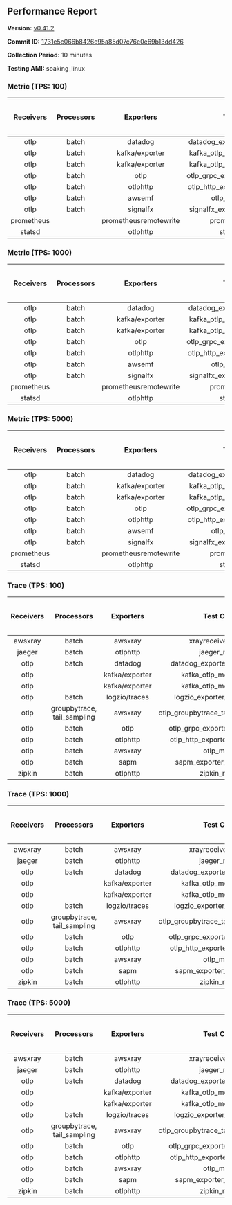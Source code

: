 ## Performance Report

**Version:** [v0.41.2](https://github.com/aws-observability/aws-otel-collector/releases/tag/v0.41.2)

**Commit ID:** [1731e5c066b8426e95a85d07c76e0e69b13dd426](https://github.com/aws-observability/aws-otel-collector/commit/1731e5c066b8426e95a85d07c76e0e69b13dd426)

**Collection Period:** 10 minutes

**Testing AMI:** soaking_linux


### Metric (TPS: 100)
| Receivers | Processors | Exporters | Test Case | Data Type | Instance Type | Avg CPU Usage (Percent) | Avg Memory Usage (Megabytes) | Max CPU Usage (Percent) | Max Memory Usage (Megabytes) |
|:---------:|:----------:|:---------:|:---------:|:---------:|:-------------:|:-----------------------:|:----------------------------:|:-----------------------:|:----------------------------:|
| otlp | batch | datadog | datadog_exporter_metric_mock | otlp | m5.2xlarge | 0.44 | 121.93 | 0.60 | 122.33 |
| otlp | batch | kafka/exporter | kafka_otlp_metric_mock_2_8_1 | otlp | m5.2xlarge | 2.18 | 129.77 | 2.40 | 130.39 |
| otlp | batch | kafka/exporter | kafka_otlp_metric_mock_3_2_0 | otlp | m5.2xlarge | 0.19 | 109.73 | 0.40 | 111.30 |
| otlp | batch | otlp | otlp_grpc_exporter_metric_mock | otlp | m5.2xlarge | 0.17 | 102.90 | 0.40 | 103.92 |
| otlp | batch | otlphttp | otlp_http_exporter_metric_mock | otlp | m5.2xlarge | 0.21 | 114.06 | 0.40 | 116.12 |
| otlp | batch | awsemf | otlp_metric_mock | otlp | m5.2xlarge | 0.36 | 115.66 | 0.60 | 117.06 |
| otlp | batch | signalfx | signalfx_exporter_metric_mock | otlp | m5.2xlarge | 0.23 | 118.03 | 0.40 | 121.66 |
| prometheus |  | prometheusremotewrite | prometheus_mock | prometheus | m5.2xlarge | 0.07 | 113.47 | 0.20 | 115.84 |
| statsd |  | otlphttp | statsd_mock | statsd | m5.2xlarge | 0.01 | 92.98 | 0.20 | 95.68 |

### Metric (TPS: 1000)
| Receivers | Processors | Exporters | Test Case | Data Type | Instance Type | Avg CPU Usage (Percent) | Avg Memory Usage (Megabytes) | Max CPU Usage (Percent) | Max Memory Usage (Megabytes) |
|:---------:|:----------:|:---------:|:---------:|:---------:|:-------------:|:-----------------------:|:----------------------------:|:-----------------------:|:----------------------------:|
| otlp | batch | datadog | datadog_exporter_metric_mock | otlp | m5.2xlarge | 2.02 | 133.42 | 2.30 | 137.21 |
| otlp | batch | kafka/exporter | kafka_otlp_metric_mock_2_8_1 | otlp | m5.2xlarge | 0.48 | 132.17 | 0.80 | 133.69 |
| otlp | batch | kafka/exporter | kafka_otlp_metric_mock_3_2_0 | otlp | m5.2xlarge | 0.44 | 131.70 | 0.70 | 132.51 |
| otlp | batch | otlp | otlp_grpc_exporter_metric_mock | otlp | m5.2xlarge | 0.43 | 124.78 | 0.60 | 126.91 |
| otlp | batch | otlphttp | otlp_http_exporter_metric_mock | otlp | m5.2xlarge | 0.54 | 135.25 | 0.80 | 139.68 |
| otlp | batch | awsemf | otlp_metric_mock | otlp | m5.2xlarge | 1.50 | 131.01 | 1.70 | 133.94 |
| otlp | batch | signalfx | signalfx_exporter_metric_mock | otlp | m5.2xlarge | 0.79 | 137.27 | 1.00 | 140.32 |
| prometheus |  | prometheusremotewrite | prometheus_mock | prometheus | m5.2xlarge | 0.71 | 141.80 | 1.40 | 150.18 |
| statsd |  | otlphttp | statsd_mock | statsd | m5.2xlarge | 0.01 | 91.39 | 0.10 | 94.22 |

### Metric (TPS: 5000)
| Receivers | Processors | Exporters | Test Case | Data Type | Instance Type | Avg CPU Usage (Percent) | Avg Memory Usage (Megabytes) | Max CPU Usage (Percent) | Max Memory Usage (Megabytes) |
|:---------:|:----------:|:---------:|:---------:|:---------:|:-------------:|:-----------------------:|:----------------------------:|:-----------------------:|:----------------------------:|
| otlp | batch | datadog | datadog_exporter_metric_mock | otlp | m5.2xlarge | 9.65 | 150.70 | 10.20 | 155.16 |
| otlp | batch | kafka/exporter | kafka_otlp_metric_mock_2_8_1 | otlp | m5.2xlarge | 8.96 | 144.44 | 9.30 | 147.15 |
| otlp | batch | kafka/exporter | kafka_otlp_metric_mock_3_2_0 | otlp | m5.2xlarge | 11.31 | 143.66 | 12.10 | 146.26 |
| otlp | batch | otlp | otlp_grpc_exporter_metric_mock | otlp | m5.2xlarge | 1.55 | 134.95 | 1.80 | 137.29 |
| otlp | batch | otlphttp | otlp_http_exporter_metric_mock | otlp | m5.2xlarge | 1.89 | 140.47 | 2.10 | 143.01 |
| otlp | batch | awsemf | otlp_metric_mock | otlp | m5.2xlarge | 7.28 | 140.68 | 7.70 | 143.47 |
| otlp | batch | signalfx | signalfx_exporter_metric_mock | otlp | m5.2xlarge | 3.48 | 138.40 | 3.80 | 142.52 |
| prometheus |  | prometheusremotewrite | prometheus_mock | prometheus | m5.2xlarge | 4.27 | 255.68 | 8.20 | 297.48 |
| statsd |  | otlphttp | statsd_mock | statsd | m5.2xlarge | 0.01 | 92.14 | 0.20 | 94.62 |

### Trace (TPS: 100)
| Receivers | Processors | Exporters | Test Case | Data Type | Instance Type | Avg CPU Usage (Percent) | Avg Memory Usage (Megabytes) | Max CPU Usage (Percent) | Max Memory Usage (Megabytes) |
|:---------:|:----------:|:---------:|:---------:|:---------:|:-------------:|:-----------------------:|:----------------------------:|:-----------------------:|:----------------------------:|
| awsxray | batch | awsxray | xrayreceiver_mock | xray | m5.2xlarge | 3.53 | 119.04 | 3.80 | 120.10 |
| jaeger | batch | otlphttp | jaeger_mock | jaeger | m5.2xlarge | 0.04 | 90.84 | 0.20 | 93.19 |
| otlp | batch | datadog | datadog_exporter_trace_mock | otlp | m5.2xlarge | 0.07 | 96.27 | 0.30 | 96.31 |
| otlp |  | kafka/exporter | kafka_otlp_mock_2_8_1 | otlp | m5.2xlarge | 0.07 | 96.87 | 0.20 | 100.54 |
| otlp |  | kafka/exporter | kafka_otlp_mock_3_2_0 | otlp | m5.2xlarge | 0.19 | 97.52 | 0.40 | 100.43 |
| otlp | batch | logzio/traces | logzio_exporter_trace_mock | otlp | m5.2xlarge | 0.04 | 93.24 | 0.20 | 95.81 |
| otlp | groupbytrace, tail_sampling | awsxray | otlp_groupbytrace_tailsampling_mock | otlp | m5.2xlarge | 0.03 | 93.48 | 0.20 | 95.98 |
| otlp | batch | otlp | otlp_grpc_exporter_trace_mock | otlp | m5.2xlarge | 0.04 | 92.10 | 0.20 | 94.65 |
| otlp | batch | otlphttp | otlp_http_exporter_trace_mock | otlp | m5.2xlarge | 0.05 | 91.98 | 0.20 | 93.19 |
| otlp | batch | awsxray | otlp_mock | otlp | m5.2xlarge | 0.04 | 90.72 | 0.20 | 93.52 |
| otlp | batch | sapm | sapm_exporter_trace_mock | otlp | m5.2xlarge | 0.05 | 92.85 | 0.20 | 95.43 |
| zipkin | batch | otlphttp | zipkin_mock | zipkin | m5.2xlarge | 0.04 | 91.90 | 0.20 | 93.56 |

### Trace (TPS: 1000)
| Receivers | Processors | Exporters | Test Case | Data Type | Instance Type | Avg CPU Usage (Percent) | Avg Memory Usage (Megabytes) | Max CPU Usage (Percent) | Max Memory Usage (Megabytes) |
|:---------:|:----------:|:---------:|:---------:|:---------:|:-------------:|:-----------------------:|:----------------------------:|:-----------------------:|:----------------------------:|
| awsxray | batch | awsxray | xrayreceiver_mock | xray | m5.2xlarge | 17.62 | 121.78 | 18.80 | 123.11 |
| jaeger | batch | otlphttp | jaeger_mock | jaeger | m5.2xlarge | 0.04 | 92.12 | 0.20 | 94.83 |
| otlp | batch | datadog | datadog_exporter_trace_mock | otlp | m5.2xlarge | 0.06 | 95.59 | 0.30 | 99.03 |
| otlp |  | kafka/exporter | kafka_otlp_mock_2_8_1 | otlp | m5.2xlarge | 0.19 | 99.13 | 0.30 | 101.90 |
| otlp |  | kafka/exporter | kafka_otlp_mock_3_2_0 | otlp | m5.2xlarge | 0.06 | 98.29 | 0.20 | 100.70 |
| otlp | batch | logzio/traces | logzio_exporter_trace_mock | otlp | m5.2xlarge | 0.04 | 92.34 | 0.20 | 94.97 |
| otlp | groupbytrace, tail_sampling | awsxray | otlp_groupbytrace_tailsampling_mock | otlp | m5.2xlarge | 0.03 | 92.74 | 0.20 | 95.37 |
| otlp | batch | otlp | otlp_grpc_exporter_trace_mock | otlp | m5.2xlarge | 0.04 | 91.96 | 0.20 | 93.41 |
| otlp | batch | otlphttp | otlp_http_exporter_trace_mock | otlp | m5.2xlarge | 0.04 | 91.54 | 0.20 | 93.72 |
| otlp | batch | awsxray | otlp_mock | otlp | m5.2xlarge | 0.04 | 91.39 | 0.20 | 93.80 |
| otlp | batch | sapm | sapm_exporter_trace_mock | otlp | m5.2xlarge | 0.05 | 92.44 | 0.20 | 94.85 |
| zipkin | batch | otlphttp | zipkin_mock | zipkin | m5.2xlarge | 0.04 | 91.80 | 0.20 | 94.41 |

### Trace (TPS: 5000)
| Receivers | Processors | Exporters | Test Case | Data Type | Instance Type | Avg CPU Usage (Percent) | Avg Memory Usage (Megabytes) | Max CPU Usage (Percent) | Max Memory Usage (Megabytes) |
|:---------:|:----------:|:---------:|:---------:|:---------:|:-------------:|:-----------------------:|:----------------------------:|:-----------------------:|:----------------------------:|
| awsxray | batch | awsxray | xrayreceiver_mock | xray | m5.2xlarge | 24.64 | 134.21 | 26.50 | 136.93 |
| jaeger | batch | otlphttp | jaeger_mock | jaeger | m5.2xlarge | 0.05 | 91.66 | 0.30 | 93.84 |
| otlp | batch | datadog | datadog_exporter_trace_mock | otlp | m5.2xlarge | 0.07 | 95.43 | 0.30 | 99.06 |
| otlp |  | kafka/exporter | kafka_otlp_mock_2_8_1 | otlp | m5.2xlarge | 0.06 | 97.45 | 0.30 | 99.43 |
| otlp |  | kafka/exporter | kafka_otlp_mock_3_2_0 | otlp | m5.2xlarge | 0.07 | 97.43 | 0.30 | 100.09 |
| otlp | batch | logzio/traces | logzio_exporter_trace_mock | otlp | m5.2xlarge | 0.04 | 93.50 | 0.20 | 96.16 |
| otlp | groupbytrace, tail_sampling | awsxray | otlp_groupbytrace_tailsampling_mock | otlp | m5.2xlarge | 0.03 | 91.74 | 0.20 | 94.14 |
| otlp | batch | otlp | otlp_grpc_exporter_trace_mock | otlp | m5.2xlarge | 0.04 | 91.69 | 0.20 | 93.63 |
| otlp | batch | otlphttp | otlp_http_exporter_trace_mock | otlp | m5.2xlarge | 0.04 | 93.68 | 0.20 | 96.15 |
| otlp | batch | awsxray | otlp_mock | otlp | m5.2xlarge | 0.04 | 92.48 | 0.20 | 94.98 |
| otlp | batch | sapm | sapm_exporter_trace_mock | otlp | m5.2xlarge | 0.04 | 93.45 | 0.20 | 95.90 |
| zipkin | batch | otlphttp | zipkin_mock | zipkin | m5.2xlarge | 0.04 | 93.09 | 0.20 | 95.82 |
